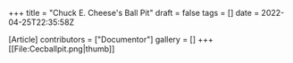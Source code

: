 +++
title = "Chuck E. Cheese's Ball Pit"
draft = false
tags = []
date = 2022-04-25T22:35:58Z

[Article]
contributors = ["Documentor"]
gallery = []
+++
[[File:Cecballpit.png|thumb]]